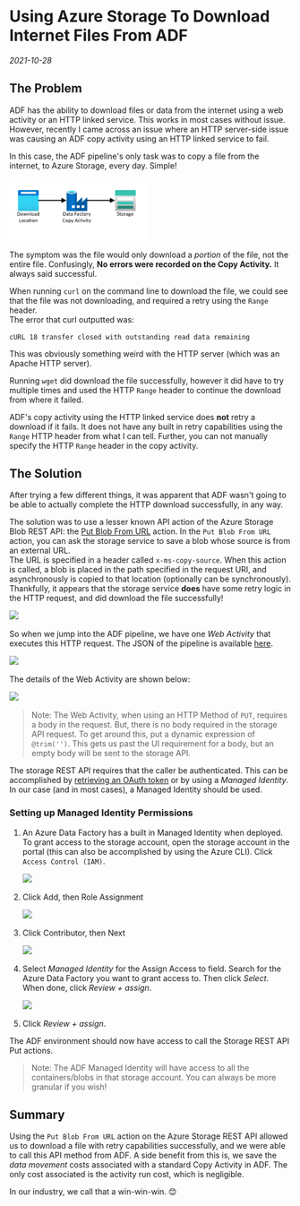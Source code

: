 # Using Azure Storage To Download Internet Files From ADF
*2021-10-28*

## The Problem

ADF has the ability to download files or data from the internet using a web activity or an HTTP linked service.  This works in most cases without issue.  However, recently I came across an issue where an HTTP server-side issue was causing an ADF copy activity using an HTTP linked service to fail. 

In this case, the ADF pipeline's only task was to copy a file from the internet, to Azure Storage, every day. Simple!

<img src="2021-10-28 11_34_00-Drawing1 - Visio Professional.png" width="250"/>

The symptom was the file would only download a *portion* of the file, not the entire file. Confusingly, **No errors were recorded on the Copy Activity.**  It always said successful.

When running ```curl``` on the command line to download the file, we could see that the file was not downloading, and required a retry using the ```Range``` header.  
The error that curl outputted was: 
```
cURL 18 transfer closed with outstanding read data remaining
````
This was obviously something weird with the HTTP server (which was an Apache HTTP server). 

Running ```wget``` did download the file successfully, however it did have to try multiple times and used the HTTP ```Range``` header to continue the download from where it failed.

ADF's copy activity using the HTTP linked service does **not** retry a download if it fails.  It does not have any built in retry capabilities using the ```Range``` HTTP header from what I can tell.  Further, you can not manually specify the HTTP ```Range``` header in the copy activity. 

## The Solution

After trying a few different things, it was apparent that ADF wasn't going to be able to actually complete the HTTP download successfully, in any way.  

The solution was to use a lesser known API action of the Azure Storage Blob REST API: the [Put Blob From URL](https://docs.microsoft.com/en-us/rest/api/storageservices/put-blob-from-url) action.  In the ```Put Blob From URL``` action, you can ask the storage service to save a blob whose source is from an external URL.  
The URL is specified in a header called ```x-ms-copy-source```. When this action is called, a blob is placed in the path specified in the request URI, and asynchronously is copied to that location (optionally can be synchronously).  Thankfully, it appears that the storage service **does** have some retry logic in the HTTP request, and did download the file successfully! 

<img src="great.gif" width="200"/>


So when we jump into the ADF pipeline, we have one *Web Activity* that executes this HTTP request.   The JSON of the pipeline is available [here](pipeline.txt).

<img src="2021-10-28 10_34_10-GmAdfTest - Azure Data Factory and 8 more pages - Work - Microsoft​ Edge.png"/>

The details of the Web Activity are shown below:

<img src="2021-10-28 10_38_45-GmAdfTest - Azure Data Factory - Work - Microsoft​ Edge.png"/>

> Note: The Web Activity, when using an HTTP Method of ```PUT```, requires a body in the request.  But, there is no body required in the storage API request.  To get around this, put a dynamic expression of ```@trim('')```.  This gets us past the UI requirement for a body, but an empty body will be sent to the storage API. 

The storage REST API requires that the caller be authenticated.  This can be accomplished by [retrieving an OAuth token](../2021-08-17_GraphAPIAndADF) or by using a *Managed Identity*.  In our case (and in most cases), a Managed Identity should be used. 

### Setting up Managed Identity Permissions

1. An Azure Data Factory has a built in Managed Identity when deployed.  To grant access to the storage account, open the storage account in the portal (this can also be accomplished by using the Azure CLI).  Click ```Access Control (IAM)```.

    <img src="2021-10-28 11_36_26-gmadlshared - Microsoft Azure and 11 more pages - Work - Microsoft​ Edge.png"/>

2. Click Add, then Role Assignment

    <img src="2021-10-28 11_37_04-gmadlshared - Microsoft Azure and 11 more pages - Work - Microsoft​ Edge.png"/>

3. Click Contributor, then Next

    <img src="2021-10-28 11_38_23-Add role assignment - Microsoft Azure and 11 more pages - Work - Microsoft​ Edge.png"/>

4. Select *Managed Identity* for the Assign Access to field.  Search for the Azure Data Factory you want to grant access to.  Then click *Select*.  When done, click *Review + assign*.  

    <img src="2021-10-28 11_39_13-Select managed identities - Microsoft Azure and 11 more pages - Work - Microsoft.png"/>

5. Click *Review + assign*. 

The ADF environment should now have access to call the Storage REST API Put actions. 

> Note: The ADF Managed Identity will have access to all the containers/blobs in that storage account.  You can always be more granular if you wish!

## Summary

Using the ```Put Blob From URL``` action on the Azure Storage REST API allowed us to download a file with retry capabilities successfully, and we were able to call this API method from ADF.  A side benefit from this is, we save the *data movement* costs associated with a standard Copy Activity in ADF.  The only cost associated is the activity run cost, which is negligible.  

In our industry, we call that a win-win-win. 😊